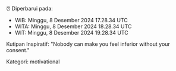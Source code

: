 ⏰ Diperbarui pada:
- WIB: Minggu, 8 Desember 2024 17.28.34 UTC
- WITA: Minggu, 8 Desember 2024 18.28.34 UTC
- WIT: Minggu, 8 Desember 2024 19.28.34 UTC

Kutipan Inspiratif:
"Nobody can make you feel inferior without your consent."


Kategori: motivational

